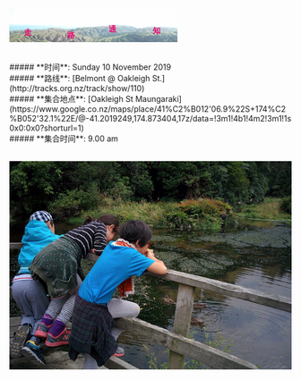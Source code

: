 ![skyline](_images/skyline2.png)

<br/>
##### **时间**: Sunday 10 November 2019
<br/>
##### **路线**: [Belmont @ Oakleigh St.](http://tracks.org.nz/track/show/110)
<br/>
##### **集合地点**: [Oakleigh St Maungaraki](https://www.google.co.nz/maps/place/41%C2%B012'06.9%22S+174%C2%B052'32.1%22E/@-41.2019249,174.873404,17z/data=!3m1!4b1!4m2!3m1!1s0x0:0x0?shorturl=1)
<br/>
##### **集合时间**: 9.00 am 

<br/>
<br/>



![belmont_dam3](_images/belmont_dam3.jpg)
